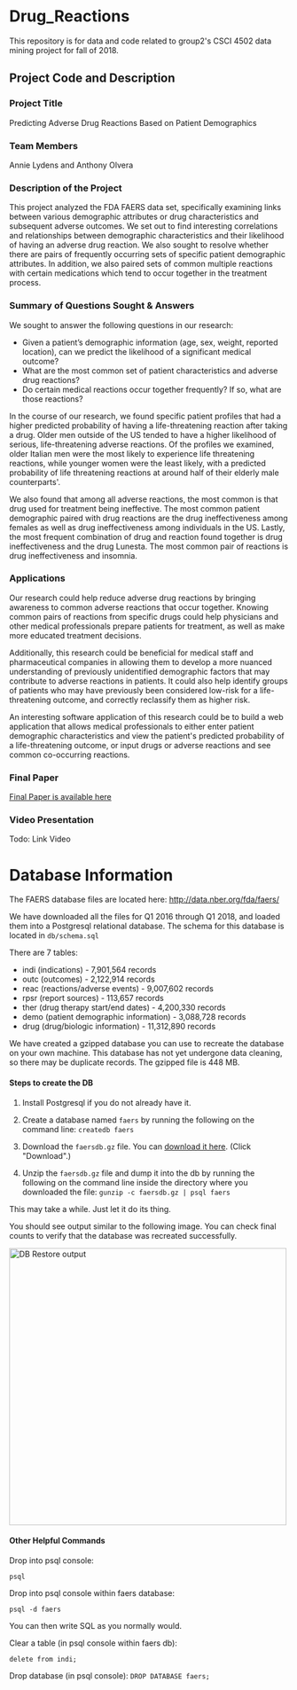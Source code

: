 # Drug_Reactions
This repository is for data and code related to group2's CSCI 4502 data mining project for fall of 2018.

## Project Code and Description
### Project Title
Predicting Adverse Drug Reactions Based on Patient Demographics

### Team Members
Annie Lydens and Anthony Olvera

### Description of the Project
This project analyzed the FDA FAERS data set, specifically examining links between various demographic attributes or drug characteristics and subsequent adverse outcomes. We set out to find interesting correlations and relationships between demographic characteristics and their likelihood of having an adverse drug reaction. We also sought to resolve whether there are pairs of frequently occurring sets of specific patient demographic attributes. In addition, we also paired sets of common multiple reactions with certain medications which tend to occur together in the treatment process.

### Summary of Questions Sought & Answers
We sought to answer the following questions in our research:
- Given a patient’s demographic information (age, sex, weight, reported location), can we predict the likelihood of a significant medical outcome?
- What are the most common set of patient characteristics and adverse drug reactions?
- Do certain medical reactions occur together frequently? If so, what are those reactions?  

In the course of our research, we found specific patient profiles that had a higher predicted probability of having a life-threatening reaction after taking a drug. Older men outside of the US tended to have a higher likelihood of serious, life-threatening adverse reactions. Of the profiles we examined, older Italian men were the most likely to experience life threatening reactions, while younger women were the least likely, with a predicted probability of life threatening reactions at around half of their elderly male counterparts'.

We also found that among all adverse reactions, the most common is that drug used for treatment being ineffective. The most common patient demographic paired with drug reactions are the drug ineffectiveness among females as well as drug ineffectiveness among individuals in the US. Lastly, the most frequent combination of drug and reaction found together is drug ineffectiveness and the drug Lunesta. The most common pair of reactions is drug ineffectiveness and insomnia.

### Applications

Our research could help reduce adverse drug reactions by bringing awareness to common adverse reactions that occur together. Knowing common pairs of reactions from specific drugs could help physicians and other medical professionals prepare patients for treatment, as well as make more educated treatment decisions.

Additionally, this research could be beneficial for medical staff and pharmaceutical companies in allowing them to develop a more nuanced understanding of previously unidentified demographic factors that may contribute to adverse reactions in patients. It could also help identify groups of patients who may have previously been considered low-risk for a life-threatening outcome, and correctly reclassify them as higher risk.

An interesting software application of this research could be to build a web application that allows medical professionals to either enter patient demographic characteristics and view the patient's predicted probability of a life-threatening outcome, or input drugs or adverse reactions and see common co-occurring reactions.

### Final Paper
[Final Paper is available here](/02_DrugReactionPrediction_Part4.pdf)

### Video Presentation
Todo: Link Video

# Database Information

The FAERS database files are located here:
http://data.nber.org/fda/faers/

We have downloaded all the files for Q1 2016 through Q1 2018, and loaded them into a Postgresql relational database. The schema for this database is located in `db/schema.sql`

There are 7 tables:

- indi (indications) - 7,901,564 records
- outc (outcomes) - 2,122,914 records
- reac (reactions/adverse events) - 9,007,602 records
- rpsr (report sources) - 113,657 records
- ther (drug therapy start/end dates) - 4,200,330 records
- demo (patient demographic information) - 3,088,728 records
- drug (drug/biologic information) - 11,312,890 records

We have created a gzipped database you can use to recreate the database on your own machine. This database has not yet undergone data cleaning, so there may be duplicate records. The gzipped file is 448 MB.

#### Steps to create the DB
1. Install Postgresql if you do not already have it.

2. Create a database named `faers` by running the following on the command line:
```createdb faers```

3. Download the `faersdb.gz` file. You can [download it here](https://drive.google.com/file/d/198NkzdTuvAOdGDbFzPGY8Vv0JoWvGZvi/view?usp=sharing). (Click "Download".)

3. Unzip the `faersdb.gz` file and dump it into the db by running the following on the command line inside the directory where you downloaded the file:
```gunzip -c faersdb.gz | psql faers```

This may take a while. Just let it do its thing.

You should see output similar to the following image. You can check final counts to verify that the database was recreated successfully.

<img src="/docs/db-restore.png" alt="DB Restore output" height="500">

#### Other Helpful Commands

Drop into psql console:

```psql```

Drop into psql console within faers database:

```psql -d faers```

You can then write SQL as you normally would.

Clear a table (in psql console within faers db):

```delete from indi;```

Drop database (in psql console):
```DROP DATABASE faers;```
